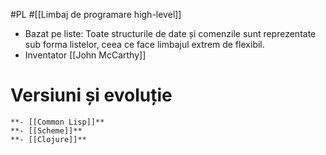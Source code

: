 #PL #[[Limbaj de programare high-level]] 
- Bazat pe liste: Toate structurile de date și comenzile sunt reprezentate sub forma listelor, ceea ce face limbajul extrem de flexibil.
- Inventator [[John McCarthy]]
# Versiuni și evoluție
	**- [[Common Lisp]]**
	**- [[Scheme]]**
	**- [[Clojure]]**

